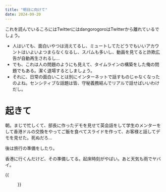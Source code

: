 ```yaml
---
title: "明日に向けて"
date: 2024-09-20
---
```


これを読んでいるころにはTwitterにはdangorogoroはTwitterから離れているでしょう。
- 人はいても、面白いやつは消えてるし、ミュートしてたどうでもいいアカウントはいよいよつまらなくなるし、スパムも多いし、動画を見てると詐欺広告が自動再生されるし...
- でも、これは人の問題のようにも見えて、タイムラインの構築をした俺の問題でもある。潔く退場するとしましょう。
- それに、日常の面白いことは別にインターネットで話すものじゃなくなったのよね。センシティブな話題は皆、守秘義務結んでリアルで話せばいいわけだし。

# 起きて
朝。まじで忙しくて、部長に作ったデモを見せて英会話をして学生のメンターをして香港ドルの交換をやってご飯を食べてスライドを作って、お客様と話してデモを見せた。死ぬだろ...

後は旅行の準備をしたり。

香港に行くんだけど、その準備してる。起床時刻がやばい。あと天気も雨でヤバイ。

{{<figure src="/media/2024-09-20-weather.png" alt="weather">}}